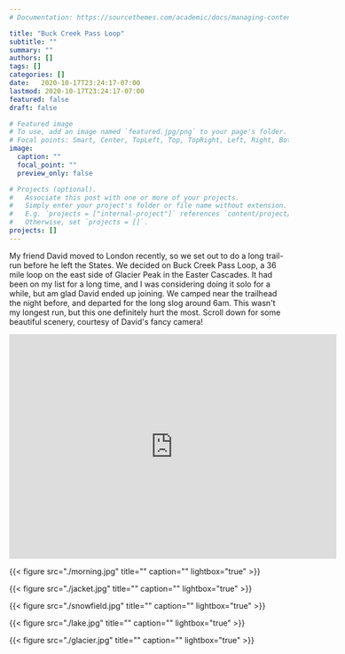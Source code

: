 ```yaml
---
# Documentation: https://sourcethemes.com/academic/docs/managing-content/

title: "Buck Creek Pass Loop"
subtitle: ""
summary: ""
authors: []
tags: []
categories: []
date:   2020-10-17T23:24:17-07:00
lastmod: 2020-10-17T23:24:17-07:00
featured: false
draft: false

# Featured image
# To use, add an image named `featured.jpg/png` to your page's folder.
# Focal points: Smart, Center, TopLeft, Top, TopRight, Left, Right, BottomLeft, Bottom, BottomRight.
image:
  caption: ""
  focal_point: ""
  preview_only: false

# Projects (optional).
#   Associate this post with one or more of your projects.
#   Simply enter your project's folder or file name without extension.
#   E.g. `projects = ["internal-project"]` references `content/project/deep-learning/index.md`.
#   Otherwise, set `projects = []`.
projects: []
---
```


My friend David moved to London recently, so we set out to do a long trail-run before he left the States.  We decided on Buck Creek Pass Loop, a 36 mile loop on the east side of Glacier Peak in the Easter Cascades.  It had been on my list for a long time, and I was considering doing it solo for a while, but am glad David ended up joining.  We camped near the trailhead the night before, and departed for the long slog around 6am.  This wasn't my longest run, but this one definitely hurt the most.  Scroll down for some beautiful scenery, courtesy of David's fancy camera!

<iframe height='405' width='590' frameborder='0' allowtransparency='true' scrolling='no' src='https://www.strava.com/activities/4013414810/embed/59ccf355aa4b63a4d2aa6bca46916f379c4dd0a8'></iframe>

{{< figure src="./morning.jpg" title="" caption="" lightbox="true" >}}

{{< figure src="./jacket.jpg" title="" caption="" lightbox="true" >}}

{{< figure src="./snowfield.jpg" title="" caption="" lightbox="true" >}}

{{< figure src="./lake.jpg" title="" caption="" lightbox="true" >}}

{{< figure src="./glacier.jpg" title="" caption="" lightbox="true" >}}